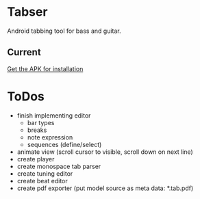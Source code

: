 # Tabser

Android tabbing tool for bass and guitar.

## Current

[Get the APK for installation](https://github.com/tinygrain/tabser/releases/tag/latest)

# ToDos

- finish implementing editor
  - bar types
  - breaks
  - note expression
  - sequences (define/select)
- animate view (scroll cursor to visible, scroll down on next line)
- create player
- create monospace tab parser
- create tuning editor
- create beat editor
- create pdf exporter (put model source as meta data: *.tab.pdf)